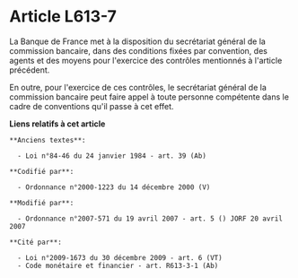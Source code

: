 # Article L613-7

La Banque de France met à la disposition du secrétariat général de la commission bancaire, dans des conditions fixées par
convention, des agents et des moyens pour l'exercice des contrôles mentionnés à l'article précédent.

En outre, pour l'exercice de ces contrôles, le secrétariat général de la commission bancaire peut faire appel à toute
personne compétente dans le cadre de conventions qu'il passe à cet effet.

**Liens relatifs à cet article**

	**Anciens textes**:

	  - Loi n°84-46 du 24 janvier 1984 - art. 39 (Ab)

	**Codifié par**:

	  - Ordonnance n°2000-1223 du 14 décembre 2000 (V)

	**Modifié par**:

	  - Ordonnance n°2007-571 du 19 avril 2007 - art. 5 () JORF 20 avril 2007

	**Cité par**:

	  - Loi n°2009-1673 du 30 décembre 2009 - art. 6 (VT)
	  - Code monétaire et financier - art. R613-3-1 (Ab)

